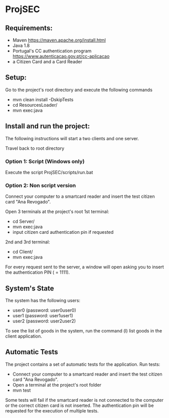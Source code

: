 # ProjSEC

## Requirements:
+ Maven https://maven.apache.org/install.html
+ Java 1.8
+ Portugal's CC authentication program https://www.autenticacao.gov.pt/cc-aplicacao
+ a Citizen Card and a Card Reader





## Setup:
Go to the project's root directory and execute the following commands
+ mvn clean install -DskipTests
+ cd ResourcesLoader/
+ mvn exec:java




## Install and run the project:

The following instructions will start a two clients and one server. 

Travel back to root directory

### Option 1: Script (Windows only)
Execute the script ProjSEC/scripts/run.bat


### Option 2: Non script version
Connect your computer to a smartcard reader and insert the test citizen card "Ana Revogado".

Open 3 terminals at the project's root
1st terminal:
+ cd Server/
+ mvn exec:java
+ input citizen card authentication pin if requested

2nd and 3rd terminal:
+ cd Client/
+ mvn exec:java

For every request sent to the server, a window will open asking you to insert the authentication PIN ( = 1111). 


## System's State
The system has the following users:
+ user0 (password: user0user0)
+ user1 (password: user1user1)
+ user2 (password: user2user2)

To see the list of goods in the system, run the command (l) list goods in the client application.


## Automatic Tests
The project contains a set of automatic tests for the application.
Run tests:
+ Connect your computer to a smartcard reader and insert the test citizen card "Ana Revogado".
+ Open a terminal at the project's root folder
+ mvn test

Some tests will fail if the smartcard reader is not connected to the computer or the correct citizen card is not inserted.
The authentication pin will be requested for the execution of multiple tests.









